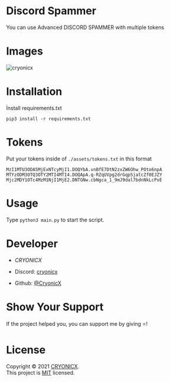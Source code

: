 # Discord Spammer

You can use Advanced DISCORD SPAMMER with multiple tokens

# Images

![cryonicx](https://media.discordapp.net/attachments/880238900625432637/884169695220092968/dasd.PNG)




# Installation
İnstall requirements.txt 
````
pip3 install -r requirements.txt
````

# Tokens

Put your tokens inside of ``./assets/tokens.txt`` in this format

```
MzI1MTU3ODA5MjExNTcyMjI1.DOQYbA.vnBfE7DtN2zxZW6Ohw_POto6npA
MTYzODM3OTQ3OTY2MTI4MTI4.DOQApA.q-RZqUVpg2drGqpSjatcZf0EJZY
Mjc2MDY1OTc4MzM1NjI1MjE2.DNTGNw.cbNgca_1_9mJ9dal7bdnNkLcPxE
```


# Usage

Type ````python3 main.py```` to start the script.

# Developer

* *CRYONICX*

* Discord: [cryonicx](https://discord.com/users/690517771045437530)
* Github: [@CryonicX](https://github.com/CryonicsX)


# Show Your Support

If the project helped you, you can support me by giving ⭐️!

# License

Copyright © 2021 [CRYONICX](https://github.com/CryonicsX).<br />
This project is [MIT](https://github.com/CryonicsX/Discord-Spammer/blob/main/LICENSE) licensed.
